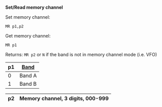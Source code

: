 __Set/Read memory channel__

Set memory channel:

	MR p1,p2

Get memory channel:

	MR p1

Returns: `MR p2` or `N` if the band is not in memory channel mode (i.e. VFO)

| p1  | [Band](/tables/band.md) |
| --- | --- |
| 0 | Band A |
| 1 | Band B |

| p2  | Memory channel, 3 digits, 000-999 |
| --- | --- |
